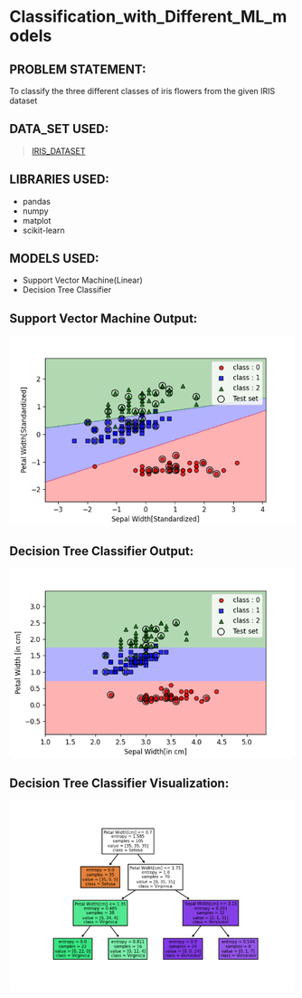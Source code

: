 # Classification_with_Different_ML_models
## PROBLEM STATEMENT:
To classify the three different classes of iris flowers from the given IRIS dataset

## DATA_SET USED:
>[IRIS_DATASET](https://archive.ics.uci.edu/ml/machine-learning-databases/iris/)

## LIBRARIES USED:
- pandas
- numpy
- matplot
- scikit-learn

## MODELS USED:
- Support Vector Machine(Linear)
- Decision Tree Classifier



## Support Vector Machine Output:
![](Code/imgs/svmstd.png)

## Decision Tree Classifier Output:
![](Code/imgs/dtcm.png)

## Decision Tree Classifier Visualization:
![](Code/imgs/dtree.png)
